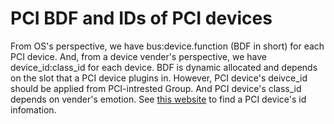 # PCI BDF and IDs of PCI devices
From OS's perspective, we have bus:device.function (BDF in short) for each PCI 
device. And, from a device vender's perspective, we have device\_id:class\_id for each 
device. BDF is dynamic allocated and depends on the slot that a PCI device plugins
in. However, PCI device's deivce\_id should be applied from PCI-intrested Group. 
And PCI device's class\_id depends on vender's emotion. See 
[this website](http://pci-ids.ucw.cz/) to find a PCI device's id infomation.

